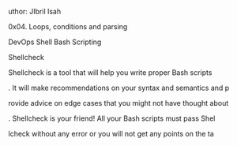 uthor: JIbril Isah                                              

0x04. Loops, conditions and parsing                              

DevOps Shell Bash Scripting                                      

                                                                 

Shellcheck                                                       

                                                                 

Shellcheck is a tool that will help you write proper Bash scripts

. It will make recommendations on your syntax and semantics and p

rovide advice on edge cases that you might not have thought about

. Shellcheck is your friend! All your Bash scripts must pass Shel

lcheck without any error or you will not get any points on the ta


